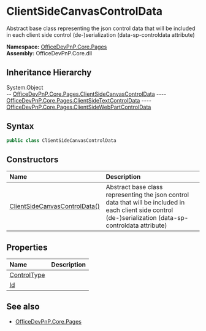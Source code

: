 # ClientSideCanvasControlData
Abstract base class representing the json control data that will be included in each client side control (de-)serialization (data-sp-controldata attribute)  

**Namespace:** [OfficeDevPnP.Core.Pages](OfficeDevPnP.Core.Pages.md)  
**Assembly:** OfficeDevPnP.Core.dll  
## Inheritance Hierarchy
System.Object  
--  [OfficeDevPnP.Core.Pages.ClientSideCanvasControlData](OfficeDevPnP.Core.Pages.ClientSideCanvasControlData.md)
----  [OfficeDevPnP.Core.Pages.ClientSideTextControlData](OfficeDevPnP.Core.Pages.ClientSideTextControlData.md)
----  [OfficeDevPnP.Core.Pages.ClientSideWebPartControlData](OfficeDevPnP.Core.Pages.ClientSideWebPartControlData.md)
## Syntax
```C#
public class ClientSideCanvasControlData
```
## Constructors
|**Name**|**Description**|
|:-----|:-----|
| [ClientSideCanvasControlData()](OfficeDevPnP.Core.Pages.ClientSideCanvasControlData.ctor1.md) | <summary> Abstract base class representing the json control data that will be included in each client side control (de-)serialization (data-sp-controldata attribute) </summary>
## Properties
|**Name**|**Description**|
|:-----|:-----|
| [ControlType](OfficeDevPnP.Core.Pages.ClientSideCanvasControlData.ControlType.md) | 
| [Id](OfficeDevPnP.Core.Pages.ClientSideCanvasControlData.Id.md) | 
## See also
- [OfficeDevPnP.Core.Pages](OfficeDevPnP.Core.Pages.md)
